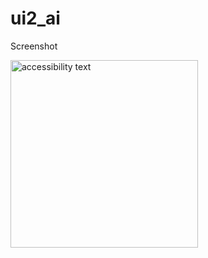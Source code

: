 # ui2_ai
Screenshot

<p align="center">
 
  <img src="https://github.com/AbleDanielOfungi/High-End-AI-EntertainmentApp
/blob/main/ai1.jpg" width="300" alt="accessibility text">
</p>
